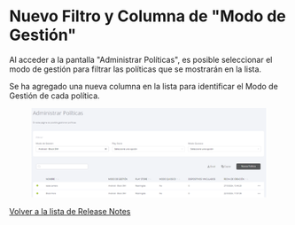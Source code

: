 # Nuevo Filtro y Columna de "Modo de Gestión"

Al acceder a la pantalla "Administrar Políticas", es posible seleccionar el modo de gestión para filtrar las políticas que se mostrarán en la lista.&#x20;

Se ha agregado una nueva columna en la lista para identificar el Modo de Gestión de cada política.

<figure><img src="../../.gitbook/assets/image (170).png" alt=""><figcaption></figcaption></figure>

[Volver a la lista de Release Notes](./)&#x20;
